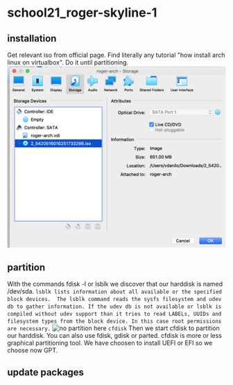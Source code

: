 # school21_roger-skyline-1
## installation
Get relevant iso from official page.
Find literally any tutorial "how install arch linux on virtualbox". Do it until partitioning.
![this set up was not in my tutorial](./src/00001.png)
## partition
With the commands fdisk -l or lsblk we discover that our harddisk is named /dev/sda.
`lsblk lists information about all available or the specified block
       devices.  The lsblk command reads the sysfs filesystem and udev db to
       gather information. If the udev db is not available or lsblk is
       compiled without udev support than it tries to read LABELs, UUIDs and
       filesystem types from the block device. In this case root permissions
       are necessary.`
![no partition here ](./src/0002.png)
`cfdisk`
Then we start cfdisk to partition our harddisk. You can also use fdisk, gdisk or parted. cfdisk is more or less graphical partitioning tool.
We have choosen to install UEFI or EFI so we choose now GPT.

## update packages